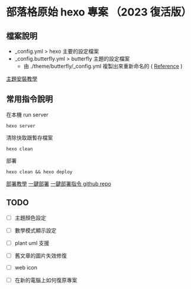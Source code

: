 # 部落格原始 hexo 專案 （2023 復活版）

## 檔案說明

- _config.yml > hexo 主要的設定檔案
- _config.butterfly.yml > butterfly 主題的設定檔案
    - 由 ./theme/butterfly/_config.yml
      複製出來重新命名的 ( [Reference](https://butterfly.js.org/posts/21cfbf15/#%E5%8D%87%E7%B4%9A%E5%BB%BA%E8%AD%B0) )

[主題安裝教學](https://butterfly.js.org/posts/21cfbf15/#%E5%8D%87%E7%B4%9A%E5%BB%BA%E8%AD%B0)

## 常用指令說明

在本機 run server

```
hexo server
```

清除快取跟暫存檔案

```
hexo clean
```

部署

```
hexo clean && hexo deploy
```

[部署教學](https://hexo.io/zh-tw/docs/github-pages.html#%E4%B8%80%E9%8D%B5%E9%83%A8%E5%B1%AC)
[一鍵部署](https://hexo.io/zh-tw/docs/github-pages.html#%E4%B8%80%E9%8D%B5%E9%83%A8%E5%B1%AC)
[一鍵部署指令 github repo](https://github.com/hexojs/hexo-deployer-git)

## TODO

- [ ] 主題顏色設定
- [ ] 數學模式顯示設定
- [ ] plant uml 支援
- [ ] 舊文章的圖片失效修復
- [ ] web icon
- [ ] 在新的電腦上如何復原專案


